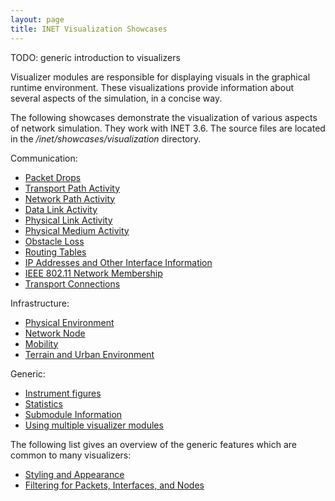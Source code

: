 ```yaml
---
layout: page
title: INET Visualization Showcases
---
```


TODO: generic introduction to visualizers

<p>
Visualizer modules are responsible for displaying visuals in the graphical runtime environment.
These visualizations provide information about several aspects of the simulation, in a concise way.
</p>

<p>
The following showcases demonstrate the visualization of various aspects of network simulation.
They work with INET 3.6. The source files are located in the
<var>/inet/showcases/visualization</var> directory.
</p>

Communication:
<ul>
<li><a href="packetdrop">Packet Drops</a></li>
<li><a href="transportpathactivity">Transport Path Activity</a></li>
<li><a href="networkpathactivity">Network Path Activity</a></li>
<li><a href="datalinkactivity">Data Link Activity</a></li>
<li><a href="physicallinkactivity">Physical Link Activity</a></li>
<li><a href="physicalmediumactivity">Physical Medium Activity</a></li>
<!--<li><a href="linkbreak">Link Break</a></li>-->
<li><a href="obstacleloss">Obstacle Loss</a></li>
<li><a href="routingtable">Routing Tables</a></li>
<li><a href="interfacetable">IP Addresses and Other Interface Information</a></li>
<li><a href="ieee80211">IEEE 802.11 Network Membership</a></li>
<li><a href="transportconnection">Transport Connections</a></li>
</ul>

<p>
Infrastructure:
</p>

<ul>
<li><a href="environment">Physical Environment</a></li>
<li><a href="networknode">Network Node</a></li>
<!--TODO: should it be merged into Network Node? <li><a href="linkbreak">Network Connection</a></li>-->
<li><a href="mobility">Mobility</a></li>
<li><a href="earth">Terrain and Urban Environment</a></li>
</ul>

<p>
Generic:
</p>

<ul>
<li><a href="instrument">Instrument figures</a></li>
<li><a href="statistic">Statistics</a></li>
<li><a href="info">Submodule Information</a></li>
<li><a href="advanced">Using multiple visualizer modules</a></li>
</ul>

<p>
The following list gives an overview of the generic features which are common to many visualizers:
</p>

<ul>
<li><a href="styling">Styling and Appearance</a></li>
<li><a href="filtering">Filtering for Packets, Interfaces, and Nodes</a></li>
</ul>
